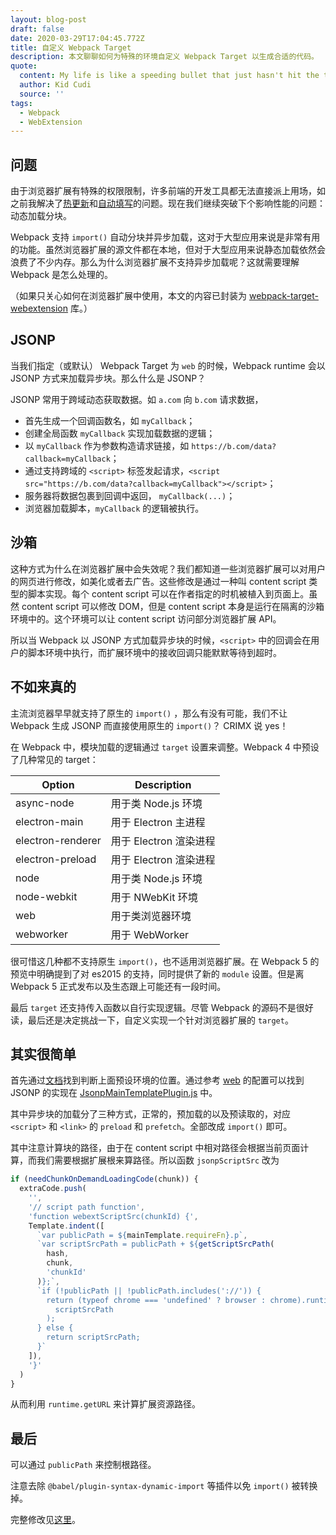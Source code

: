 ```yaml
---
layout: blog-post
draft: false
date: 2020-03-29T17:04:45.772Z
title: 自定义 Webpack Target
description: 本文聊聊如何为特殊的环境自定义 Webpack Target 以生成合适的代码。
quote:
  content: My life is like a speeding bullet that just hasn't hit the target yet.
  author: Kid Cudi
  source: ''
tags:
  - Webpack
  - WebExtension
---
```

## 问题

由于浏览器扩展有特殊的权限限制，许多前端的开发工具都无法直接派上用场，如之前我解决了[热更新](https://github.com/crimx/webextensions-emulator/)和[自动填写](https://github.com/crimx/neutrino-webextension)的问题。现在我们继续突破下个影响性能的问题：动态加载分块。

Webpack 支持 `import()` 自动分块并异步加载，这对于大型应用来说是非常有用的功能。虽然浏览器扩展的源文件都在本地，但对于大型应用来说静态加载依然会浪费了不少内存。那么为什么浏览器扩展不支持异步加载呢？这就需要理解 Webpack 是怎么处理的。

（如果只关心如何在浏览器扩展中使用，本文的内容已封装为 [webpack-target-webextension](https://github.com/crimx/webpack-target-webextension) 库。）

## JSONP

当我们指定（或默认） Webpack Target 为 `web` 的时候，Webpack runtime 会以 JSONP 方式来加载异步块。那么什么是 JSONP？

JSONP 常用于跨域动态获取数据。如 `a.com` 向 `b.com` 请求数据，

- 首先生成一个回调函数名，如 `myCallback`；
- 创建全局函数 `myCallback` 实现加载数据的逻辑；
- 以 `myCallback` 作为参数构造请求链接，如 `https://b.com/data?callback=myCallback`；
- 通过支持跨域的 `<script>` 标签发起请求，`<script src="https://b.com/data?callback=myCallback"></script>`；
- 服务器将数据包裹到回调中返回， `myCallback(...)`；
- 浏览器加载脚本，`myCallback` 的逻辑被执行。

## 沙箱

这种方式为什么在浏览器扩展中会失效呢？我们都知道一些浏览器扩展可以对用户的网页进行修改，如美化或者去广告。这些修改是通过一种叫 content script 类型的脚本实现。每个 content script 可以在作者指定的时机被植入到页面上。虽然 content script 可以修改 DOM，但是 content script 本身是运行在隔离的沙箱环境中的。这个环境可以让 content script 访问部分浏览器扩展 API。

所以当 Webpack 以 JSONP 方式加载异步块的时候，`<script>` 中的回调会在用户的脚本环境中执行，而扩展环境中的接收回调只能默默等待到超时。

## 不如来真的

主流浏览器早早就支持了原生的 `import()` ，那么有没有可能，我们不让 Webpack 生成 JSONP 而直接使用原生的 `import()`？ CRIMX 说 yes！

在 Webpack 中，模块加载的逻辑通过 `target` 设置来调整。Webpack 4 中预设了几种常见的 target：

| Option | Description |
| ------ | ----------- |
| async-node | 用于类 Node.js 环境 |
| electron-main | 用于 Electron 主进程 |
| electron-renderer | 用于 Electron 渲染进程 |
| electron-preload | 用于 Electron 渲染进程 |
| node | 用于类 Node.js 环境 |
| node-webkit | 用于 NWebKit 环境 |
| web | 用于类浏览器环境 |
| webworker | 用于 WebWorker |

很可惜这几种都不支持原生 `import()`，也不适用浏览器扩展。在 Webpack 5 的预览中明确提到了对 es2015 的支持，同时提供了新的 `module` 设置。但是离 Webpack 5 正式发布以及生态跟上可能还有一段时间。

最后 `target` 还支持传入函数以自行实现逻辑。尽管 Webpack 的源码不是很好读，最后还是决定挑战一下，自定义实现一个针对浏览器扩展的 `target`。

## 其实很简单

首先通过[文档](https://v4.webpack.js.org/configuration/target/)找到判断上面预设环境的位置。通过参考 [web](https://github.com/webpack/webpack/blob/webpack-4/lib/WebpackOptionsApply.js#L74) 的配置可以找到 JSONP 的实现在 [JsonpMainTemplatePlugin.js](https://github.com/webpack/webpack/blob/webpack-4/lib/web/JsonpMainTemplatePlugin.js) 中。

其中异步块的加载分了三种方式，正常的，预加载的以及预读取的，对应 `<script>` 和 `<link>` 的 `preload` 和 `prefetch`。全部改成 `import()` 即可。

其中注意计算块的路径，由于在 content script 中相对路径会根据当前页面计算，而我们需要根据扩展根来算路径。所以函数 `jsonpScriptSrc` 改为

```javascript
if (needChunkOnDemandLoadingCode(chunk)) {
  extraCode.push(
    '',
    '// script path function',
    'function webextScriptSrc(chunkId) {',
    Template.indent([
      `var publicPath = ${mainTemplate.requireFn}.p`,
      `var scriptSrcPath = publicPath + ${getScriptSrcPath(
        hash,
        chunk,
        'chunkId'
      )};`,
      `if (!publicPath || !publicPath.includes('://')) {
        return (typeof chrome === 'undefined' ? browser : chrome).runtime.getURL(
          scriptSrcPath
        );
      } else {
        return scriptSrcPath;
      }`
    ]),
    '}'
  )
}
```

从而利用 `runtime.getURL` 来计算扩展资源路径。

## 最后

可以通过 `publicPath` 来控制根路径。

注意去除 `@babel/plugin-syntax-dynamic-import` 等插件以免 `import()` 被转换掉。

完整修改见[这里](https://github.com/crimx/webpack-target-webextension/blob/master/lib/WebExtMainTemplatePlugin.js)。
